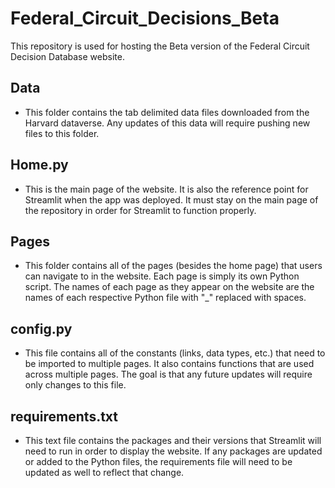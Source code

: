 # Federal_Circuit_Decisions_Beta

This repository is used for hosting the Beta version of the Federal Circuit Decision Database website.

## Data
* This folder contains the tab delimited data files downloaded from the Harvard dataverse. Any updates of this data will require pushing new files to this folder.

## Home.py
* This is the main page of the website. It is also the reference point for Streamlit when the app was deployed. It must stay on the main page of the repository in order for Streamlit to function properly.

## Pages
* This folder contains all of the pages (besides the home page) that users can navigate to in the website. Each page is simply its own Python script. The names of each page as they appear on the website are the names of each respective Python file with "_" replaced with spaces.

## config.py
* This file contains all of the constants (links, data types, etc.) that need to be imported to multiple pages. It also contains functions that are used across multiple pages. The goal is that any future updates will require only changes to this file. 

## requirements.txt
* This text file contains the packages and their versions that Streamlit will need to run in order to display the website. If any packages are updated or added to the Python files, the requirements file will need to be updated as well to reflect that change.
